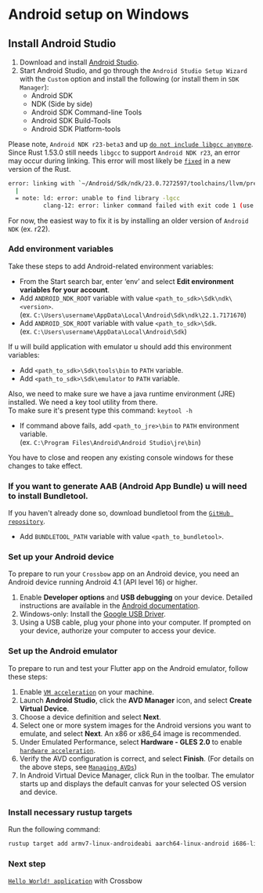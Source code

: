 # Android setup on Windows

## Install Android Studio

1. Download and install [Android Studio](https://developer.android.com/studio).
2. Start Android Studio, and go through the `Android Studio Setup Wizard` with the `Custom` option and install the following (or install them in `SDK Manager`):
   - Android SDK
   - NDK (Side by side)
   - Android SDK Command-line Tools
   - Android SDK Build-Tools
   - Android SDK Platform-tools

Please note, `Android NDK r23-beta3` and up [`do not include libgcc anymore`](https://github.com/android/ndk/wiki/Changelog-r23#changes).
Since Rust 1.53.0 still needs `libgcc` to support `Android NDK r23`, an error may occur during linking. This error will most likely be [`fixed`](https://github.com/rust-lang/rust/pull/85806) in a new version of the Rust.

```sh
error: linking with `~/Android/Sdk/ndk/23.0.7272597/toolchains/llvm/prebuilt/linux-x86_64/bin/aarch64-linux-android30-clang` failed: exit status: 1
  |
  = note: ld: error: unable to find library -lgcc
          clang-12: error: linker command failed with exit code 1 (use -v to see invocation)
```

For now, the easiest way to fix it is by installing an older version of `Android NDK` (ex. r22).

### Add environment variables

Take these steps to add Android-related environment variables:

- From the Start search bar, enter ‘env’ and select **Edit environment variables for your account**.
- Add `ANDROID_NDK_ROOT` variable with value `<path_to_sdk>\Sdk\ndk\<version>`.<br/>(ex. `C:\Users\username\AppData\Local\Android\Sdk\ndk\22.1.7171670`)
- Add `ANDROID_SDK_ROOT` variable with value `<path_to_sdk>\Sdk`.<br/>(ex. `C:\Users\username\AppData\Local\Android\Sdk`)

If u will build application with emulator u should add this environment variables:

- Add `<path_to_sdk>\Sdk\tools\bin` to `PATH` variable.
- Add `<path_to_sdk>\Sdk\emulator` to `PATH` variable.

Also, we need to make sure we have a java runtime environment (JRE) installed. We need a key tool utility from there. <br/>
To make sure it's present type this command: `keytool -h`

- If command above fails, add `<path_to_jre>\bin` to `PATH` environment variable.<br/>(ex. `C:\Program Files\Android\Android Studio\jre\bin`)

You have to close and reopen any existing console windows for these changes to take effect.

### If you want to generate AAB (Android App Bundle) u will need to install Bundletool.

If you haven't already done so, download bundletool from the [`GitHub repository`](https://github.com/google/bundletool/releases).

- Add `BUNDLETOOL_PATH` variable with value `<path_to_bundletool>`.

### Set up your Android device

To prepare to run your `Crossbow` app on an Android device, you need an Android device running Android 4.1 (API level 16) or higher.

1. Enable **Developer options** and **USB debugging** on your device. Detailed instructions are available in the [Android documentation](https://developer.android.com/studio/debug/dev-options).
2. Windows-only: Install the [Google USB Driver](https://developer.android.com/studio/run/win-usb).
3. Using a USB cable, plug your phone into your computer. If prompted on your device, authorize your computer to access your device.

### Set up the Android emulator

To prepare to run and test your Flutter app on the Android emulator, follow these steps:

1. Enable [`VM acceleration`](https://developer.android.com/studio/run/emulator-acceleration) on your machine.
2. Launch **Android Studio**, click the **AVD Manager** icon, and select **Create Virtual Device**.
3. Choose a device definition and select **Next**.
4. Select one or more system images for the Android versions you want to emulate, and select **Next**. An x86 or x86_64 image is recommended.
5. Under Emulated Performance, select **Hardware - GLES 2.0** to enable [`hardware acceleration`](https://developer.android.com/studio/run/emulator-acceleration).
6. Verify the AVD configuration is correct, and select **Finish**. (For details on the above steps, see [`Managing AVDs`](https://developer.android.com/studio/run/managing-avds))
7. In Android Virtual Device Manager, click Run in the toolbar. The emulator starts up and displays the default canvas for your selected OS version and device.

### Install necessary rustup targets

Run the following command:

```sh
rustup target add armv7-linux-androideabi aarch64-linux-android i686-linux-android x86_64-linux-android
```

### Next step

[`Hello World! application`](https://github.com/dodorare/crossbow/wiki/Hello-World!) with Crossbow
